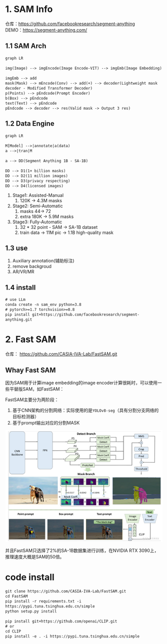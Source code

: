
# 1. SAM Info
仓库：https://github.com/facebookresearch/segment-anything  
DEMO：https://segment-anything.com/

## 1.1 SAM Arch
```mermaid
graph LR

img(Image) --> imgEncode(Image Encode-VIT) --> imgEmb(Image Embedding)

imgEmb --> add
mask(Mask) --> mEncode(Conv) --> add(+) --> decoder(Lightweight mask decoder - Modified Transformer Decoder)
p(Points) --> pEndcode(Prompt Encoder)
b(Box) --> pEndcode
text(Text) --> pEndcode
pEndcode --> decoder --> res(Valid mask -> Output 3 res)

```

## 1.2 Data Engine

```mermaid
graph LR

M[Model] -->|annotate|a(data)
a -->|tran|M

a --> DD(Segment Anything 1B - SA-1B)

DD --> D1(1+ billion masks)
DD --> D2(11 million images)
DD --> D3(privacy respecting)
DD --> D4(licensed images)

```
1. Stage1: Assisted-Manual
   1. 120K -> 4.3M masks
2. Stage2: Semi-Automatic
   1. masks 44-> 72
   2. extra 180K -> 5.9M masks
3. Stage3: Fully-Automatic 
   1. 32 * 32 point - SAM -> SA-1B dataset
   2. train data -> 11M pic -> 1.1B high-quality mask 

## 1.3 use
1. Auxiliary annotation(辅助标注)
2. remove backgroud
3. AR/VR/MR

## 1.4 install
```shell
# use LLm
conda create -n sam_env python=3.8
# pytorch>=1.7 torchvision>=0.8
pip install git+https://github.com/facebookresearch/segment-anything.git
```


# 2. Fast SAM
仓库： https://github.com/CASIA-IVA-Lab/FastSAM.git  

## Whay Fast SAM
因为SAM用于计算image embedding的image encoder计算很耗时，可以使用一些平替版SAM，如FastSAM：

FastSAM主要分为两阶段：
1. 基于CNN架构的分割网络：实际使用的是`YOLOv8-seg`（具有分割分支网络的目标检测器）
2. 基于prompt输出对应的分割MASK

![](./pic/fastSAM.png)


并且FastSAM只选择了2%的SA-1B数据集进行训练，在NVIDIA RTX 3090上，推理速度大概是SAM的50倍。

# code install 
```shell
git clone https://github.com/CASIA-IVA-Lab/FastSAM.git
cd FastSAM
pip install -r requirements.txt -i https://pypi.tuna.tsinghua.edu.cn/simple
python setup.py install

pip install git+https://github.com/openai/CLIP.git
# or 
cd CLIP
pip install -e . -i https://pypi.tuna.tsinghua.edu.cn/simple

```


